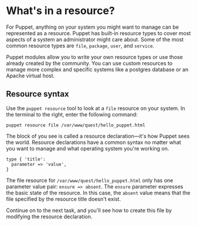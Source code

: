 # What's in a resource?

For Puppet, anything on your system you might want to manage can be represented
as a resource. Puppet has built-in resource types to cover most aspects of a
system an administrator might care about. Some of the most common resource
types are `file`, `package`, `user`, and `service`.

Puppet modules allow you to write your own resource types or use those already
created by the community. You can use custom resources to manage more complex
and specific systems like a postgres database or an Apache virtual host.

## Resource syntax

Use the `puppet resource` tool to look at a `file` resource on your system. In
the terminal to the right, enter the following command:

    puppet resource file /var/www/quest/hello_puppet.html

The block of you see is called a resource declaration—it's how Puppet sees the
world. Resource declarations have a common syntax no matter what you want to
manage and what operating system you're working on.

```puppet
type { 'title':
  parameter => 'value',
}
```

The file resource for `/var/www/quest/hello_puppet.html` only has one parameter
value pair: `ensure => absent`. The `ensure` parameter expresses the basic
state of the resource. In this case, the `absent` value means that the file
specified by the resource title doesn't exist.

Continue on to the next task, and you'll see how to create this file by
modifying the resource declaration.
